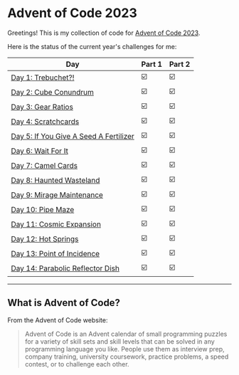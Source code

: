 # Advent of Code 2023

Greetings! This is my collection of code for [Advent of Code 2023](https://adventofcode.com/2023).

Here is the status of the current year's challenges for me:

| Day                                                                           | Part 1                  | Part 2                  |
|-------------------------------------------------------------------------------|-------------------------|-------------------------|
| [Day 1: Trebuchet?!](https://adventofcode.com/2023/day/1)                     | :ballot_box_with_check: | :ballot_box_with_check: |
| [Day 2: Cube Conundrum](https://adventofcode.com/2023/day/2)                  | :ballot_box_with_check: | :ballot_box_with_check: |
| [Day 3: Gear Ratios](https://adventofcode.com/2023/day/3)                     | :ballot_box_with_check: | :ballot_box_with_check: |
| [Day 4: Scratchcards](https://adventofcode.com/2023/day/4)                    | :ballot_box_with_check: | :ballot_box_with_check: |
| [Day 5: If You Give A Seed A Fertilizer](https://adventofcode.com/2023/day/5) | :ballot_box_with_check: | :ballot_box_with_check: |
| [Day 6: Wait For It](https://adventofcode.com/2023/day/6)                     | :ballot_box_with_check: | :ballot_box_with_check: |
| [Day 7: Camel Cards](https://adventofcode.com/2023/day/7)                     | :ballot_box_with_check: | :ballot_box_with_check: |
| [Day 8: Haunted Wasteland](https://adventofcode.com/2023/day/8)               | :ballot_box_with_check: | :ballot_box_with_check: |
| [Day 9: Mirage Maintenance](https://adventofcode.com/2023/day/9)              | :ballot_box_with_check: | :ballot_box_with_check: |
| [Day 10: Pipe Maze](https://adventofcode.com/2023/day/10)                     | :ballot_box_with_check: | :ballot_box_with_check: |
| [Day 11: Cosmic Expansion](https://adventofcode.com/2023/day/11)              | :ballot_box_with_check: | :ballot_box_with_check: |
| [Day 12: Hot Springs](https://adventofcode.com/2023/day/12)                   | :ballot_box_with_check: | :ballot_box_with_check: |
| [Day 13: Point of Incidence](https://adventofcode.com/2023/day/13)            | :ballot_box_with_check: | :ballot_box_with_check: |
| [Day 14: Parabolic Reflector Dish](https://adventofcode.com/2023/day/14)      | :ballot_box_with_check: | :ballot_box_with_check: |

---

## What is Advent of Code?

From the Advent of Code website:

> Advent of Code is an Advent calendar of small programming puzzles for a variety of skill sets 
> and skill levels that can be solved in any programming language you like. 
> People use them as interview prep, company training, university coursework, 
> practice problems, a speed contest, or to challenge each other.